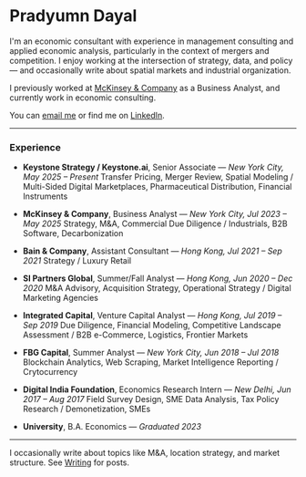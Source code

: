 
# Pradyumn Dayal

I'm an economic consultant with experience in management consulting and applied economic analysis, particularly in the context of mergers and competition. I enjoy working at the intersection of strategy, data, and policy — and occasionally write about spatial markets and industrial organization.

I previously worked at [McKinsey & Company](https://www.mckinsey.com/) as a Business Analyst, and currently work in economic consulting.

You can [email me](mailto:pradyumn.dayal@gmail.com) or find me on [LinkedIn](https://www.linkedin.com/in/pradyumn-dayal/).

---

### Experience

- **Keystone Strategy / Keystone.ai**, Senior Associate — *New York City, May 2025 – Present*
Transfer Pricing, Merger Review, Spatial Modeling / Multi-Sided Digital Marketplaces, Pharmaceutical Distribution, Financial Instruments  
- **McKinsey & Company**, Business Analyst — *New York City, Jul 2023 – May 2025*
Strategy, M&A, Commercial Due Diligence / Industrials, B2B Software, Decarbonization
- **Bain & Company**, Assistant Consultant — *Hong Kong, Jul 2021 – Sep 2021*
Strategy / Luxury Retail
- **SI Partners Global**, Summer/Fall Analyst — *Hong Kong, Jun 2020 – Dec 2020*
M&A Advisory, Acquisition Strategy, Operational Strategy / Digital Marketing Agencies
- **Integrated Capital**, Venture Capital Analyst — *Hong Kong, Jul 2019 – Sep 2019*
Due Diligence, Financial Modeling, Competitive Landscape Assessment / B2B e-Commerce, Logistics, Frontier Markets
- **FBG Capital**, Summer Analyst — *New York City, Jun 2018 – Jul 2018*
Blockchain Analytics, Web Scraping, Market Intelligence Reporting / Crytocurrency 
- **Digital India Foundation**, Economics Research Intern — *New Delhi, Jun 2017 – Aug 2017*
Field Survey Design, SME Data Analysis, Tax Policy Research / Demonetization, SMEs


- **University**, B.A. Economics — *Graduated 2023*

---

I occasionally write about topics like M&A, location strategy, and market structure. See [Writing](/writing) for posts.
